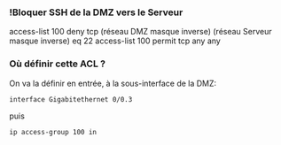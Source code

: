 
### !Bloquer SSH de la DMZ vers le Serveur

access-list 100 deny tcp  (réseau DMZ masque inverse)  (réseau Serveur masque inverse) eq 22
access-list 100 permit tcp any any 


### Où définir cette ACL ?

On va la définir en entrée, à la sous-interface de la DMZ:

```
interface Gigabitethernet 0/0.3
```

puis


```
ip access-group 100 in
```
